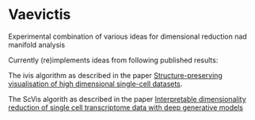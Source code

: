 # Vaevictis

Experimental combination of various ideas for dimensional reduction nad manifold analysis

Currently (re)implements ideas from following published results:

The ivis algorithm as described in the paper [Structure-preserving visualisation of high dimensional single-cell datasets](https://www.nature.com/articles/s41598-019-45301-0).


The ScVis algorith as described in the paper [Interpretable dimensionality reduction of single cell transcriptome data with deep generative models](https://www.nature.com/articles/s41467-018-04368-5)

